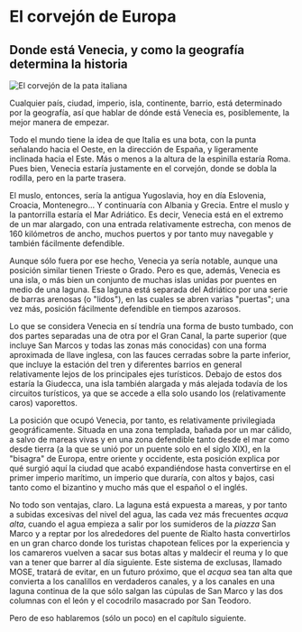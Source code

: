 # El corvejón de Europa
## Donde está Venecia, y como la geografía determina la historia

![El corvejón de la pata italiana](img/corvejon.png)

Cualquier país, ciudad, imperio, isla, continente, barrio, está determinado
por la geografía, así que hablar de dónde está Venecia es,
posiblemente, la mejor manera de empezar.

Todo el mundo tiene la idea de que Italia es una bota, con la punta
señalando hacia el Oeste, en la dirección de España, y ligeramente
inclinada hacia el Este. Más o menos a la altura de la espinilla
estaría Roma. Pues bien, Venecia estaría justamente en el corvejón,
donde se dobla la rodilla, pero en la parte trasera.

El muslo, entonces, sería la antigua Yugoslavia, hoy en día Eslovenia,
Croacia, Montenegro... Y continuaría con Albania y Grecia. Entre el
muslo y la pantorrilla estaría el Mar Adriático. Es decir, Venecia
está en el extremo de un mar alargado, con una entrada relativamente
estrecha, con menos de 160 kilómetros de ancho, muchos puertos y por
tanto muy navegable y también fácilmente defendible.

Aunque sólo fuera por ese hecho, Venecia ya sería notable, aunque una
posición similar tienen Trieste o Grado. Pero es que, además, Venecia
es una isla, o más bien un conjunto de muchas islas unidas por puentes
en medio de una laguna. Esa laguna está separada del Adriático por una
serie de barras arenosas (o "lidos"), en las cuales se abren varias
"puertas"; una vez más, posición fácilmente defendible en tiempos
azarosos.

Lo que se considera Venecia en sí tendría una forma de busto tumbado,
con dos partes separadas una de otra por el Gran Canal, la parte
superior (que incluye San Marcos y todas las zonas más conocidas) con
una forma aproximada de llave inglesa, con las fauces cerradas sobre
la parte inferior, que incluye la estación del tren y diferentes
barrios en general relativamente lejos de los principales ejes
turísticos. Debajo de estos dos estaría la Giudecca, una isla también
alargada y más alejada todavía de los circuitos turísticos, ya que se
accede a ella solo usando los (relativamente caros) vaporettos.

La posición que ocupó Venecia, por tanto, es relativamente
privilegiada geográficamente. Situada en una zona templada, bañada por
un mar cálido, a salvo de mareas vivas y en una zona defendible tanto
desde el mar como desde tierra (a la que se unió por un puente solo en
el siglo XIX), en la "bisagra" de Europa, entre oriente y occidente,
esta posición explica por qué surgió aquí la ciudad que acabó
expandiéndose hasta convertirse en el primer imperio marítimo, un
imperio que duraría, con altos y bajos, casi tanto como el bizantino y
mucho más que el español o el inglés.

No todo son ventajas, claro. La laguna está expuesta a mareas, y por tanto a
subidas excesivas del nivel del agua, las cada vez más frecuentes *acqua alta*,
cuando el agua empieza a salir por los sumideros de la *piazza* San Marco y a
reptar por los alrededores del puente de Rialto hasta convertirlos en un gran
charco donde los turistas chapotean felices por la experiencia y los camareros
vuelven a sacar sus botas altas y maldecir el reuma y lo que van a tener que
barrer al día siguiente. Este sistema de exclusas, llamado MOSE, tratará de
evitar, en un futuro próximo, que el *acqua* sea tan alta que convierta a los
canalillos en verdaderos canales, y a los canales en una laguna continua de la
que sólo salgan las cúpulas de San Marco y las dos columnas con el león y el
cocodrilo masacrado por San Teodoro.

Pero de eso hablaremos (sólo un poco) en el capítulo siguiente.
